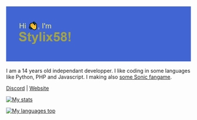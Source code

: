 ![Header](headergithub.png)

I am a 14 years old independant developper.
I like coding in some languages like Python, PHP and Javascript.
I making also [some Sonic fangame](https://gamejolt.com/@Stylix58/games).

[Discord](https://stylix.ynh.fr/discord) | [Website](https://stylix.ynh.fr)

[![My stats](https://github-readme-stats.vercel.app/api?username=Stylix58&hide_title=true&theme=dark)](https://github.com/anuraghazra/github-readme-stats)

[![My languages top](https://github-readme-stats.vercel.app/api/top-langs/?username=Stylix58&hide_title=true&theme=dark)](https://github.com/anuraghazra/github-readme-stats)
